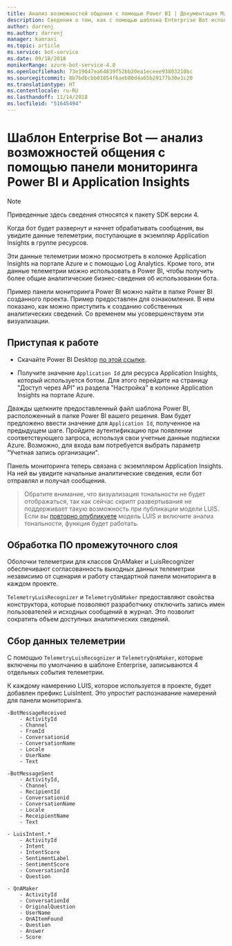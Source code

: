 ```yaml
---
title: Анализ возможностей общения с помощью Power BI | Документация Майкрософт
description: Сведения о том, как с помощью шаблона Enterprise Bot использовать Application Insights, чтобы получать аналитические сведения из Power BI.
author: darrenj
ms.author: darrenj
manager: kamrani
ms.topic: article
ms.service: bot-service
ms.date: 09/18/2018
monikerRange: azure-bot-service-4.0
ms.openlocfilehash: 73e19047ea64839f52bb20ea1eceee93803210bc
ms.sourcegitcommit: 8b7bdbcbb01054f6aeb80d4a65b29177b30e1c20
ms.translationtype: HT
ms.contentlocale: ru-RU
ms.lasthandoff: 11/14/2018
ms.locfileid: "51645494"
---
```

# <a name="enterprise-bot-template---conversational-analytics-using-powerbi-dashboard-and-application-insights"></a>Шаблон Enterprise Bot — анализ возможностей общения с помощью панели мониторинга Power BI и Application Insights

> [!NOTE]
> Приведенные здесь сведения относятся к пакету SDK версии 4. 

Когда бот будет развернут и начнет обрабатывать сообщения, вы увидите данные телеметрии, поступающие в экземпляр Application Insights в группе ресурсов. 

Эти данные телеметрии можно просмотреть в колонке Application Insights на портале Azure и с помощью Log Analytics. Кроме того, эти данные телеметрии можно использовать в Power BI, чтобы получить более общие аналитические бизнес-сведения об использовании бота.

Пример панели мониторинга Power BI можно найти в папке Power BI созданного проекта. Пример предоставлен для ознакомления. В нем показано, как можно приступить к созданию собственных аналитических сведений. Со временем мы усовершенствуем эти визуализации. 

## <a name="getting-started"></a>Приступая к работе

- Скачайте Power BI Desktop [по этой ссылке](https://powerbi.microsoft.com/en-us/desktop/).
 
- Получите значение ```Application Id``` для ресурса Application Insights, который используется ботом. Для этого перейдите на страницу "Доступ через API" из раздела "Настройка" в колонке Application Insights на портале Azure.

Дважды щелкните предоставленный файл шаблона Power BI, расположенный в папке Power BI вашего решения. Вам будет предложено ввести значение для ```Application Id```, полученное на предыдущем шаге. Пройдите аутентификацию при появлении соответствующего запроса, используя свои учетные данные подписки Azure. Возможно, для входа вам потребуется выбрать параметр "Учетная запись организации".

Панель мониторинга теперь связана с экземпляром Application Insights. На ней вы увидите начальные аналитические сведения, если бот отправлял и получал сообщения.

>Обратите внимание, что визуализация тональности не будет отображаться, так как сейчас скрипт развертывания не поддерживает такую возможность при публикации модели LUIS. Если вы [повторно опубликуете](https://docs.microsoft.com/en-us/azure/cognitive-services/luis/luis-how-to-publish-app) модель LUIS и включите анализ тональности, функция будет работать.

## <a name="middleware-processing"></a>Обработка ПО промежуточного слоя

Оболочки телеметрии для классов QnAMaker и LuisRecognizer обеспечивают согласованность выходных данных телеметрии независимо от сценария и работу стандартной панели мониторинга в каждом проекте.

```TelemetryLuisRecognizer``` и ```TelemetryQnAMaker``` предоставляют свойства конструктора, которые позволяют разработчику отключить запись имен пользователей и исходных сообщений в журнал. Это позволит сократить объем доступных аналитических сведений.

## <a name="telemetry-captured"></a>Сбор данных телеметрии

С помощью ```TelemetryLuisRecognizer``` и ```TelemetryQnAMaker```, которые включены по умолчанию в шаблоне Enterprise, записываются 4 отдельных события телеметрии. 

К каждому намерению LUIS, которое используется в проекте, будет добавлен префикс LuisIntent. Это упростит распознавание намерений для панели мониторинга.

```
-BotMessageReceived
    - ActivityId
    - Channel
    - FromId
    - Conversationid
    - ConversationName
    - Locale
    - UserName
    - Text
```
  
```
-BotMessageSent
    - ActivityId,
    - Channel
    - RecipientId
    - Conversationid
    - ConversationName
    - Locale
    - ReceipientName
    - Text
```

```
- LuisIntent.*
    - ActivityId
    - Intent
    - IntentScore
    - SentimentLabel
    - SentimentScore
    - ConversationId
    - Question
```

```
- QnAMaker
    - ActivityId
    - ConversationId
    - OriginalQuestion
    - UserName
    - QnAItemFound
    - Question
    - Answer
    - Score
```